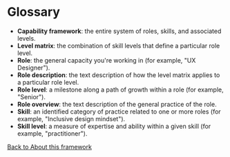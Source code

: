 # Glossary

- **Capability framework**: the entire system of roles, skills, and associated levels.
- **Level matrix**: the combination of skill levels that define a particular role level.
- **Role**: the general capacity you're working in (for example, "UX Designer").
- **Role description**: the text description of how the level matrix applies to a particular role level.
- **Role level**: a milestone along a path of growth within a role (for example, "Senior").
- **Role overview**: the text description of the general practice of the role.
- **Skill**: an identified category of practice related to one or more roles (for example, "Inclusive design mindset").
- **Skill level**: a measure of expertise and ability within a given skill (for example, "practitioner").

[Back to About this framework](about-this-framework.md)
